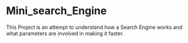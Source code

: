 # Mini_search_Engine
This Project is an attempt to understand how a Search Engine works and what parameters are involved in making it faster.
